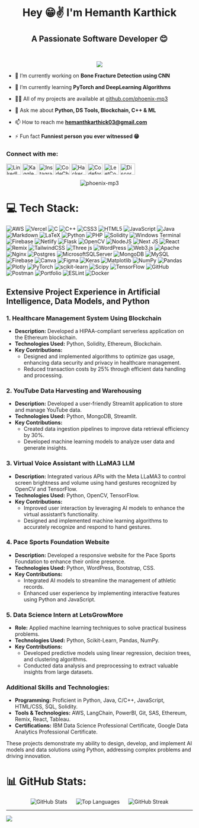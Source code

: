 <h1 align="center" style="-webkit-animation: tracking-in-expand 0.7s cubic-bezier(0.215, 0.610, 0.355, 1.000) both; animation: tracking-in-expand 0.7s cubic-bezier(0.215, 0.610, 0.355, 1.000) both;">
Hey 😁✌️ I'm Hemanth Karthick </h1>
<h2 align="center">A Passionate Software Developer 😊</h2>
</br>
<p align="center"><img src="https://cdn.dribbble.com/users/8619169/screenshots/16424581/media/8a91ad52c7c6cf7562224989d07da8e4.gif"></p>

- 🔭 I’m currently working on **Bone Fracture Detection using CNN**

- 🌱 I’m currently learning **PyTorch and DeepLearning Algorithms**

- 👨‍💻 All of my projects are available at [github.com/phoenix-mp3](https://github.com/phoenix-mp3)

- 💬 Ask me about **Python, DS Tools, Blockchain, C++ & ML**

- 📫 How to reach me **hemanthkarthick03@gmail.com**

- ⚡ Fun fact **Funniest person you ever witnessed 😁**

<h3 align="left">Connect with me:</h3>
<p align="left">
<a href="https://linkedin.com/in/hemanth-karthick/" target="blank"><img align="center" src="https://raw.githubusercontent.com/rahuldkjain/github-profile-readme-generator/master/src/images/icons/Social/linked-in-alt.svg" alt="LinkedIn" height="30" width="40" /></a>
<a href="https://kaggle.com/hemanthkarthick03" target="blank"><img align="center" src="https://raw.githubusercontent.com/rahuldkjain/github-profile-readme-generator/master/src/images/icons/Social/kaggle.svg" alt="Kaggle" height="30" width="40" /></a>
<a href="https://instagram.com/puzzled_phoenix.mp3/" target="blank"><img align="center" src="https://raw.githubusercontent.com/rahuldkjain/github-profile-readme-generator/master/src/images/icons/Social/instagram.svg" alt="Instagram" height="30" width="40" /></a>
<a href="https://www.codechef.com/users/phoenix_mp3" target="blank"><img align="center" src="https://cdn.jsdelivr.net/npm/simple-icons@3.1.0/icons/codechef.svg" alt="CodeChef" height="30" width="40" /></a>
<a href="https://www.hackerrank.com/yoga3hk?hr_r=1" target="blank"><img align="center" src="https://raw.githubusercontent.com/rahuldkjain/github-profile-readme-generator/master/src/images/icons/Social/hackerrank.svg" alt="HackerRank" height="30" width="40" /></a>
<a href="https://codeforces.com/profile/hemanth.mp3" target="blank"><img align="center" src="https://raw.githubusercontent.com/rahuldkjain/github-profile-readme-generator/master/src/images/icons/Social/codeforces.svg" alt="Codeforces" height="30" width="40" /></a>
<a href="https://www.leetcode.com/phoenix-mp3/" target="blank"><img align="center" src="https://raw.githubusercontent.com/rahuldkjain/github-profile-readme-generator/master/src/images/icons/Social/leet-code.svg" alt="LeetCode" height="30" width="40" /></a>
<a href="https://discord.gg/https://discord.gg/CKDHzECP" target="blank"><img align="center" src="https://raw.githubusercontent.com/rahuldkjain/github-profile-readme-generator/master/src/images/icons/Social/discord.svg" alt="Discord" height="30" width="40" /></a>
</p>

<p align="center">
  <img src="https://github-readme-stats.vercel.app/api/top-langs?username=phoenix-mp3&show_icons=true&locale=en&layout=compact" alt="phoenix-mp3" />
</p>

# 💻 Tech Stack:
![AWS](https://img.shields.io/badge/AWS-%23FF9900.svg?style=for-the-badge&logo=amazon-aws&logoColor=white) ![Vercel](https://img.shields.io/badge/vercel-%23000000.svg?style=for-the-badge&logo=vercel&logoColor=white) ![C](https://img.shields.io/badge/c-%2300599C.svg?style=for-the-badge&logo=c&logoColor=white) ![C++](https://img.shields.io/badge/c++-%2300599C.svg?style=for-the-badge&logo=c%2B%2B&logoColor=white) ![CSS3](https://img.shields.io/badge/css3-%231572B6.svg?style=for-the-badge&logo=css3&logoColor=white) ![HTML5](https://img.shields.io/badge/html5-%23E34F26.svg?style=for-the-badge&logo=html5&logoColor=white) ![JavaScript](https://img.shields.io/badge/javascript-%23323330.svg?style=for-the-badge&logo=javascript&logoColor=%23F7DF1E) ![Java](https://img.shields.io/badge/java-%23ED8B00.svg?style=for-the-badge&logo=openjdk&logoColor=white) ![Markdown](https://img.shields.io/badge/markdown-%23000000.svg?style=for-the-badge&logo=markdown&logoColor=white) ![LaTeX](https://img.shields.io/badge/latex-%23008080.svg?style=for-the-badge&logo=latex&logoColor=white) ![Python](https://img.shields.io/badge/python-3670A0?style=for-the-badge&logo=python&logoColor=ffdd54) ![PHP](https://img.shields.io/badge/php-%23777BB4.svg?style=for-the-badge&logo=php&logoColor=white) ![Solidity](https://img.shields.io/badge/Solidity-%23363636.svg?style=for-the-badge&logo=solidity&logoColor=white) ![Windows Terminal](https://img.shields.io/badge/Windows%20Terminal-%234D4D4D.svg?style=for-the-badge&logo=windows-terminal&logoColor=white) ![Firebase](https://img.shields.io/badge/firebase-%23039BE5.svg?style=for-the-badge&logo=firebase) ![Netlify](https://img.shields.io/badge/netlify-%23000000.svg?style=for-the-badge&logo=netlify&logoColor=#00C7B7) ![Flask](https://img.shields.io/badge/flask-%23000.svg?style=for-the-badge&logo=flask&logoColor=white) ![OpenCV](https://img.shields.io/badge/opencv-%23white.svg?style=for-the-badge&logo=opencv&logoColor=white) ![NodeJS](https://img.shields.io/badge/node.js-6DA55F?style=for-the-badge&logo=node.js&logoColor=white) ![Next JS](https://img.shields.io/badge/Next-black?style=for-the-badge&logo=next.js&logoColor=white) ![React](https://img.shields.io/badge/react-%2320232a.svg?style=for-the-badge&logo=react&logoColor=%2361DAFB) ![Remix](https://img.shields.io/badge/remix-%23000.svg?style=for-the-badge&logo=remix&logoColor=white) ![TailwindCSS](https://img.shields.io/badge/tailwindcss-%2338B2AC.svg?style=for-the-badge&logo=tailwind-css&logoColor=white) ![Three js](https://img.shields.io/badge/threejs-black?style=for-the-badge&logo=three.js&logoColor=white) ![WordPress](https://img.shields.io/badge/WordPress-%23117AC9.svg?style=for-the-badge&logo=WordPress&logoColor=white) ![Web3.js](https://img.shields.io/badge/web3.js-F16822?style=for-the-badge&logo=web3.js&logoColor=white) ![Apache](https://img.shields.io/badge/apache-%23D42029.svg?style=for-the-badge&logo=apache&logoColor=white) ![Nginx](https://img.shields.io/badge/nginx-%23009639.svg?style=for-the-badge&logo=nginx&logoColor=white) ![Postgres](https://img.shields.io/badge/postgres-%23316192.svg?style=for-the-badge&logo=postgresql&logoColor=white) ![MicrosoftSQLServer](https://img.shields.io/badge/Microsoft%20SQL%20Server-CC2927?style=for-the-badge&logo=microsoft%20sql%20server&logoColor=white) ![MongoDB](https://img.shields.io/badge/MongoDB-%234ea94b.svg?style=for-the-badge&logo=mongodb&logoColor=white) ![MySQL](https://img.shields.io/badge/mysql-4479A1.svg?style=for-the-badge&logo=mysql&logoColor=white) ![Firebase](https://img.shields.io/badge/firebase-a08021?style=for-the-badge&logo=firebase&logoColor=ffcd34) ![Canva](https://img.shields.io/badge/Canva-%2300C4CC.svg?style=for-the-badge&logo=Canva&logoColor=white) ![Figma](https://img.shields.io/badge/figma-%23F24E1E.svg?style=for-the-badge&logo=figma&logoColor=white) ![Keras](https://img.shields.io/badge/Keras-%23D00000.svg?style=for-the-badge&logo=Keras&logoColor=white) ![Matplotlib](https://img.shields.io/badge/Matplotlib-%23ffffff.svg?style=for-the-badge&logo=Matplotlib&logoColor=black) ![NumPy](https://img.shields.io/badge/numpy-%23013243.svg?style=for-the-badge&logo=numpy&logoColor=white) ![Pandas](https://img.shields.io/badge/pandas-%23150458.svg?style=for-the-badge&logo=pandas&logoColor=white) ![Plotly](https://img.shields.io/badge/Plotly-%233F4F75.svg?style=for-the-badge&logo=plotly&logoColor=white) ![PyTorch](https://img.shields.io/badge/PyTorch-%23EE4C2C.svg?style=for-the-badge&logo=PyTorch&logoColor=white) ![scikit-learn](https://img.shields.io/badge/scikit--learn-%23F7931E.svg?style=for-the-badge&logo=scikit-learn&logoColor=white) ![Scipy](https://img.shields.io/badge/SciPy-%230C55A5.svg?style=for-the-badge&logo=scipy&logoColor=%white) ![TensorFlow](https://img.shields.io/badge/TensorFlow-%23FF6F00.svg?style=for-the-badge&logo=TensorFlow&logoColor=white) ![GitHub](https://img.shields.io/badge/github-%23121011.svg?style=for-the-badge&logo=github&logoColor=white) ![Postman](https://img.shields.io/badge/Postman-FF6C37?style=for-the-badge&logo=postman&logoColor=white) ![Portfolio](https://img.shields.io/badge/Portfolio-%23000000.svg?style=for-the-badge&logo=firefox&logoColor=#FF7139) ![ESLint](https://img.shields.io/badge/ESLint-4B3263?style=for-the-badge&logo=eslint&logoColor=white) ![Docker](https://img.shields.io/badge/docker-%230db7ed.svg?style=for-the-badge&logo=docker&logoColor=white)

## Extensive Project Experience in Artificial Intelligence, Data Models, and Python

### **1. Healthcare Management System Using Blockchain**
- **Description:** Developed a HIPAA-compliant serverless application on the Ethereum blockchain.
- **Technologies Used:** Python, Solidity, Ethereum, Blockchain.
- **Key Contributions:**
  - Designed and implemented algorithms to optimize gas usage, enhancing data security and privacy in healthcare management.
  - Reduced transaction costs by 25% through efficient data handling and processing.

### **2. YouTube Data Harvesting and Warehousing**
- **Description:** Developed a user-friendly Streamlit application to store and manage YouTube data.
- **Technologies Used:** Python, MongoDB, Streamlit.
- **Key Contributions:**
  - Created data ingestion pipelines to improve data retrieval efficiency by 30%.
  - Developed machine learning models to analyze user data and generate insights.

### **3. Virtual Voice Assistant with LLaMA3 LLM**
- **Description:** Integrated various APIs with the Meta LLaMA3 to control screen brightness and volume using hand gestures recognized by OpenCV and TensorFlow.
- **Technologies Used:** Python, OpenCV, TensorFlow.
- **Key Contributions:**
  - Improved user interaction by leveraging AI models to enhance the virtual assistant’s functionality.
  - Designed and implemented machine learning algorithms to accurately recognize and respond to hand gestures.

### **4. Pace Sports Foundation Website**
- **Description:** Developed a responsive website for the Pace Sports Foundation to enhance their online presence.
- **Technologies Used:** Python, WordPress, Bootstrap, CSS.
- **Key Contributions:**
  - Integrated AI models to streamline the management of athletic records.
  - Enhanced user experience by implementing interactive features using Python and JavaScript.

### **5. Data Science Intern at LetsGrowMore**
- **Role:** Applied machine learning techniques to solve practical business problems.
- **Technologies Used:** Python, Scikit-Learn, Pandas, NumPy.
- **Key Contributions:**
  - Developed predictive models using linear regression, decision trees, and clustering algorithms.
  - Conducted data analysis and preprocessing to extract valuable insights from large datasets.

### **Additional Skills and Technologies:**
- **Programming:** Proficient in Python, Java, C/C++, JavaScript, HTML/CSS, SQL, Solidity.
- **Tools & Technologies:** AWS, LangChain, PowerBI, Git, SAS, Ethereum, Remix, React, Tableau.
- **Certifications:** IBM Data Science Professional Certificate, Google Data Analytics Professional Certificate.

These projects demonstrate my ability to design, develop, and implement AI models and data solutions using Python, addressing complex problems and driving innovation.

# 📊 GitHub Stats:
<div align="center">

<img src="https://github-readme-stats.vercel.app/api?username=phoenix-mp3&theme=dark&hide_border=false&include_all_commits=false&count_private=false" alt="GitHub Stats" style="margin-right: 20px;">
<img src="https://github-readme-stats.vercel.app/api/top-langs/?username=phoenix-mp3&theme=dark&hide_border=false&include_all_commits=false&count_private=false&layout=compact" alt="Top Languages" style="margin-right: 20px;">
<img src="https://github-readme-streak-stats.herokuapp.com/?user=phoenix-mp3&theme=dark&hide_border=false" alt="GitHub Streak">

</div>

---
[![](https://visitcount.itsvg.in/api?id=phoenix-mp3&icon=0&color=0)](https://visitcount.itsvg.in)
